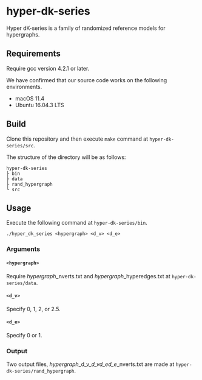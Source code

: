 # hyper-dk-series
Hyper dK-series is a family of randomized reference models for hypergraphs.

## Requirements
Require gcc version 4.2.1 or later.

We have confirmed that our source code works on the following environments.

- macOS 11.4
- Ubuntu 16.04.3 LTS

## Build
Clone this repository and then execute `make` command at `hyper-dk-series/src`.

The structure of the directory will be as follows:

	hyper-dk-series
	├ bin
	├ data
	├ rand_hypergraph
	└ src

## Usage
Execute the following command at  `hyper-dk-series/bin`.

	./hyper_dk_series <hypergraph> <d_v> <d_e>

### Arguments
#### `<hypergraph>`
Require *hypergraph*\_nverts.txt and *hypergraph*\_hyperedges.txt at `hyper-dk-series/data`.

#### `<d_v>`
Specify 0, 1, 2, or 2.5.

#### `<d_e>`
Specify 0 or 1.

### Output
Two output files, *hypergraph*\_d_v_*d_v*_d_e_*d_e*\_nverts.txt are made at `hyper-dk-series/rand_hypergraph`. 
